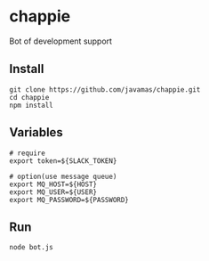 # chappie
Bot of development support

## Install
```Shell
git clone https://github.com/javamas/chappie.git
cd chappie
npm install
```
## Variables
```Shell
# require
export token=${SLACK_TOKEN}

# option(use message queue)
export MQ_HOST=${HOST}
export MQ_USER=${USER}
export MQ_PASSWORD=${PASSWORD}
```

## Run
```Shell
node bot.js
```
